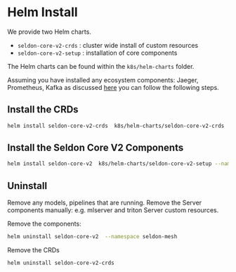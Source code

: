 # Helm Install

We provide two Helm charts.

 * `seldon-core-v2-crds` : cluster wide install of custom resources
 * `seldon-core-v2-setup` : installation of core components


The Helm charts can be found within the `k8s/helm-charts` folder.

Assuming you have installed any ecosystem components: Jaeger, Prometheus, Kafka as discussed [here](./index.md) you can follow the
following steps.

## Install the CRDs

```bash
helm install seldon-core-v2-crds  k8s/helm-charts/seldon-core-v2-crds
```


## Install the Seldon Core V2 Components


```bash
helm install seldon-core-v2  k8s/helm-charts/seldon-core-v2-setup --namespace seldon-mesh
```

## Uninstall


Remove any models, pipelines that are running. Remove the Server components manually: e.g. mlserver and triton Server custom resources.

Remove the components:

```bash
helm uninstall seldon-core-v2  --namespace seldon-mesh
```

Remove the CRDs

```bash
helm uninstall seldon-core-v2-crds
```